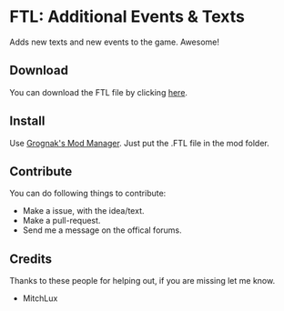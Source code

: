 # FTL: Additional Events & Texts
Adds new texts and new events to the game. Awesome!

## Download
You can download the FTL file by clicking [here](https://github.com/Saturate/FTL-AET/raw/master/FTL-Additional-Events-and-Texts.ftl).

## Install
Use [Grognak's Mod Manager](http://www.ftlgame.com/forum/viewtopic.php?f=12&t=2464). Just put the .FTL file in the mod folder.

## Contribute
You can do following things to contribute:
- Make a issue, with the idea/text.
- Make a pull-request.
- Send me a message on the offical forums.

## Credits
Thanks to these people for helping out, if you are missing let me know.

- MitchLux